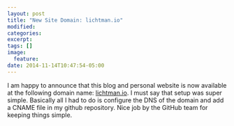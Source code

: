 ```yaml
---
layout: post
title: "New Site Domain: lichtman.io"
modified:
categories:
excerpt:
tags: []
image:
  feature:
date: 2014-11-14T10:47:54-05:00
---
```


I am happy to announce that this blog and personal website is now available at the following domain name: [lichtman.io](http://lichtman.io). I must say that setup was super simple. Basically all I had to do is configure the DNS of the domain and add a CNAME file in my github repository. Nice job by the GitHub team for keeping things simple.
